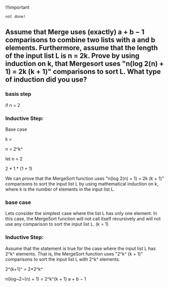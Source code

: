 !!!important

    not done!

## Assume that Merge uses (exactly) a + b − 1 comparisons to combine two lists with a and b elements. Furthermore, assume that the length of the input list L is n = 2k. Prove by using induction on k, that Mergesort uses "n(log 2(n) + 1) = 2k (k + 1)" comparisons to sort L. What type of induction did you use?


### basis step

if n = 2 

### Inductive Step:

























Base case

k = 

n = 2^k^

let n = 2


2 * 1 * (1 + 1)







We can prove that the MergeSort function uses "n(log 2(n) + 1) = 2k (k + 1)" comparisons to sort the input list L by using mathematical induction on k, where k is the number of elements in the input list L.

### base case

Lets consider the simplest case where the list L has only one element. In this case, the MergeSort function will not call itself recursively and will not use any comparison to sort the input list L. (k = 1)

### Inductive Step:

Assume that the statement is true for the case where the input list L has 2^k^ elements. That is, the MergeSort function uses "2^k^ (k + 1)" comparisons to sort the input list L with 2^k^ elements.









2^(k+1)^ = 2*2^k^ 

n(log~2~(n) + 1) = 2^k^(k + 1)
a + b − 1


